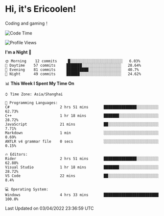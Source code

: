# Hi, it's Ericoolen!
Coding and gaming！

<!--START_SECTION:waka-->
![Code Time](http://img.shields.io/badge/Code%20Time-194%20hrs%2059%20mins-blue)

![Profile Views](http://img.shields.io/badge/Profile%20Views-5-blue)

**I'm a Night 🦉** 

```text
🌞 Morning    12 commits     █░░░░░░░░░░░░░░░░░░░░░░░░   6.03% 
🌆 Daytime    57 commits     ███████░░░░░░░░░░░░░░░░░░   28.64% 
🌃 Evening    81 commits     ██████████░░░░░░░░░░░░░░░   40.7% 
🌙 Night      49 commits     ██████░░░░░░░░░░░░░░░░░░░   24.62%

```


📊 **This Week I Spent My Time On** 

```text
⌚︎ Time Zone: Asia/Shanghai

💬 Programming Languages: 
C#                       2 hrs 51 mins       ███████████████░░░░░░░░░░   62.73% 
C++                      1 hr 18 mins        ███████░░░░░░░░░░░░░░░░░░   28.72% 
JavaScript               21 mins             ██░░░░░░░░░░░░░░░░░░░░░░░   7.71% 
Markdown                 1 min               ░░░░░░░░░░░░░░░░░░░░░░░░░   0.69% 
ANTLR v4 grammar file    0 secs              ░░░░░░░░░░░░░░░░░░░░░░░░░   0.15%

🔥 Editors: 
Rider                    2 hrs 51 mins       ███████████████░░░░░░░░░░   62.88% 
Visual Studio            1 hr 18 mins        ███████░░░░░░░░░░░░░░░░░░   28.72% 
VS Code                  22 mins             ██░░░░░░░░░░░░░░░░░░░░░░░   8.4%

💻 Operating System: 
Windows                  4 hrs 33 mins       █████████████████████████   100.0%

```


 Last Updated on 03/04/2022 23:36:59 UTC
<!--END_SECTION:waka-->

